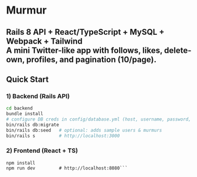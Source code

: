 # Murmur
Rails 8 API + React/TypeScript + MySQL + Webpack + Tailwind  
A mini Twitter-like app with follows, likes, delete-own, profiles, and pagination (10/page).
---

## Quick Start

### 1) Backend (Rails API)
```bash
cd backend
bundle install
# configure DB creds in config/database.yml (host, username, password, db names)
bin/rails db:migrate
bin/rails db:seed   # optional: adds sample users & murmurs
bin/rails s         # http://localhost:3000
```
### 2) Frontend (React + TS)
```cd frontend
npm install
npm run dev         # http://localhost:8080```
